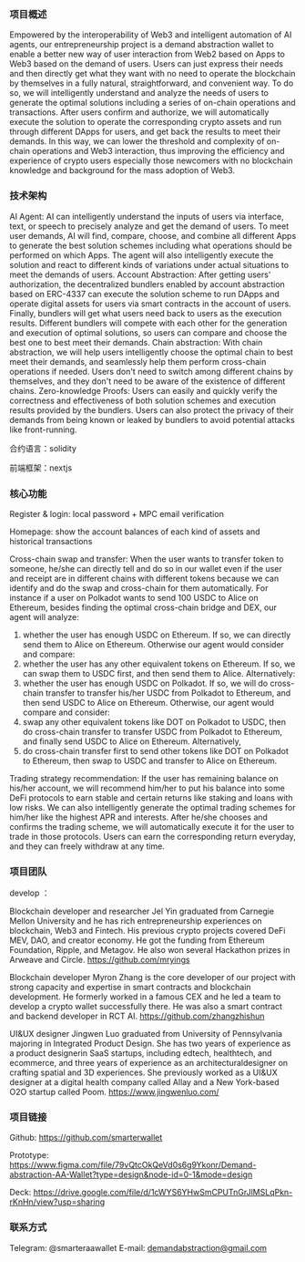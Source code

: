 ### 项目概述

Empowered by the interoperability of Web3 and intelligent automation of AI agents, our entrepreneurship project is a demand abstraction wallet to enable a better new way of user interaction from Web2 based on Apps to Web3 based on the demand of users. Users can just express their needs and then directly get what they want with no need to operate the blockchain by themselves in a fully natural, straightforward, and convenient way. To do so, we will intelligently understand and analyze the needs of users to generate the optimal solutions including a series of on-chain operations and transactions. After users confirm and authorize, we will automatically execute the solution to operate the corresponding crypto assets and run through different DApps for users, and get back the results to meet their demands. In this way, we can lower the threshold and complexity of on-chain operations and Web3 interaction, thus improving the efficiency and experience of crypto users especially those newcomers with no blockchain knowledge and background for the mass adoption of Web3.

### 技术架构

AI Agent: AI can intelligently understand the inputs of users via interface, text, or speech to precisely analyze and get the demand of users. To meet user demands, AI will find, compare, choose, and combine all different Apps to generate the best solution schemes including what operations should be performed on which Apps. The agent will also intelligently execute the solution and react to different kinds of variations under actual situations to meet the demands of users.
Account Abstraction: After getting users' authorization, the decentralized bundlers enabled by account abstraction based on ERC-4337 can execute the solution scheme to run DApps and operate digital assets for users via smart contracts in the account of users. Finally, bundlers will get what users need back to users as the execution results. Different bundlers will compete with each other for the generation and execution of optimal solutions, so users can compare and choose the best one to best meet their demands.
Chain abstraction: With chain abstraction, we will help users intelligently choose the optimal chain to best meet their demands, and seamlessly help them perform cross-chain operations if needed. Users don't need to switch among different chains by themselves, and they don't need to be aware of the existence of different chains.
Zero-knowledge Proofs: Users can easily and quickly verify the correctness and effectiveness of both solution schemes and execution results provided by the bundlers. Users can also protect the privacy of their demands from being known or leaked by bundlers to avoid potential attacks like front-running.

合约语言：solidity

前端框架：nextjs

### 核心功能

Register & login: local password + MPC email verification

Homepage: show the account balances of each kind of assets and historical transactions 

Cross-chain swap and transfer: When the user wants to transfer token to someone, he/she can directly tell and do so in our wallet even if the user and receipt are in different chains with different tokens because we can identify and do the swap and cross-chain for them automatically. For instance if a user on Polkadot wants to send 100 USDC to Alice on Ethereum, besides finding the optimal cross-chain bridge and DEX, our agent will analyze:

1. whether the user has enough USDC on Ethereum. If so, we can directly send them to Alice on Ethereum. Otherwise our agent would consider and compare: 
2. whether the user has any other equivalent tokens on Ethereum. If so, we can swap them to USDC first, and then send them to Alice. Alternatively:
3. whether the user has enough USDC on Polkadot. If so, we will do cross-chain transfer to transfer his/her USDC from Polkadot to Ethereum, and then send USDC to Alice on Ethereum. Otherwise, our agent would compare and consider:
4. swap any other equivalent tokens like DOT on Polkadot to USDC, then do cross-chain transfer to transfer USDC from Polkadot to Ethereum, and finally send USDC to Alice on Ethereum. Alternatively,
5. do cross-chain transfer first to send other tokens like DOT on Polkadot to Ethereum, then swap to USDC and transfer to Alice on Ethereum. 

Trading strategy recommendation: If the user has remaining balance on his/her account, we will recommend him/her to put his balance into some DeFi protocols to earn stable and certain returns like staking and loans with low risks. We can also intelligently generate the optimal trading schemes for him/her like the highest APR and interests. After he/she chooses and confirms the trading scheme, we will automatically execute it for the user to trade in those protocols. Users can earn the corresponding return everyday, and they can freely withdraw at any time. 


### 项目团队

develop ：

Blockchain developer and researcher Jel Yin graduated from Carnegie Mellon University and he has rich entrepreneurship experiences on blockchain, Web3 and Fintech. His previous crypto projects covered DeFi MEV, DAO, and creator economy. He got the funding from Ethereum Foundation, Ripple, and Metagov. He also won several Hackathon prizes in Arweave and Circle. https://github.com/mryings 

Blockchain developer Myron Zhang is the core developer of our project with strong capacity and expertise in smart contracts and blockchain development. He formerly worked in a famous CEX and he led a team to develop a crypto wallet successfully there. He was also a smart contract and backend developer in RCT AI. https://github.com/zhangzhishun 

UI&UX designer Jingwen Luo graduated from University of Pennsylvania majoring in Integrated Product Design. She has two years of experience as a product designerin SaaS startups, including edtech, healthtech, and ecommerce, and three years of experience as an architecturaldesigner on crafting spatial and 3D experiences. She previously worked as a UI&UX designer at a digital health company called Allay and a New York-based O2O startup called Poom.  https://www.jingwenluo.com/

### 项目链接
Github: https://github.com/smarterwallet

Prototype: https://www.figma.com/file/79vQtcOkQeVd0s6g9Ykonr/Demand-abstraction-AA-Wallet?type=design&node-id=0-1&mode=design

Deck: https://drive.google.com/file/d/1cWYS6YHwSmCPUTnGrJlMSLqPkn-rKnHn/view?usp=sharing

### 联系方式
Telegram: @smarteraawallet
E-mail: demandabstraction@gmail.com

